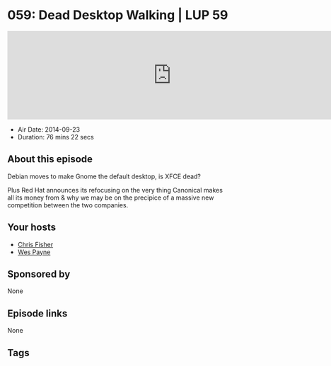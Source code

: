 # 059: Dead Desktop Walking | LUP 59

<iframe src="https://player.fireside.fm/v2/RUkczH-V+tBctnTNn?theme=dark" width="740" height="200" frameborder="0" scrolling="no"></iframe>

* Air Date: 2014-09-23
* Duration: 76 mins 22 secs

## About this episode

Debian moves to make Gnome the default desktop, is XFCE dead?

Plus Red Hat announces its refocusing on the very thing Canonical makes all its money from & why we may be on the precipice of a massive new competition between the two companies.

## Your hosts
* [Chris Fisher](https://linuxunplugged.com/hosts/chrislas)
* [Wes Payne](https://linuxunplugged.com/hosts/wes)

## Sponsored by

None



## Episode links

None



## Tags

